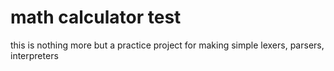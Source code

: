 # math calculator test

this is nothing more but a practice project for making simple lexers, parsers,
interpreters
